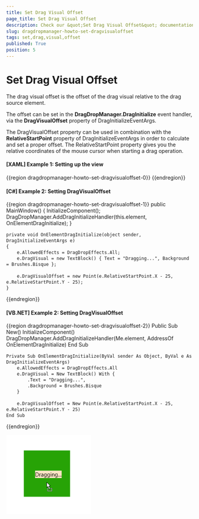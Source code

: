 ```yaml
---
title: Set Drag Visual Offset
page_title: Set Drag Visual Offset
description: Check our &quot;Set Drag Visual Offset&quot; documentation article for the DragDropManager {{ site.framework_name }} control.
slug: dragdropmanager-howto-set-dragvisualoffset
tags: set,drag,visual,offset
published: True
position: 5
---
```


# Set Drag Visual Offset

The drag visual offset is the offset of the drag visual relative to the drag source element.

The offset can be set in the __DragDropManager.DragInitialize__ event handler, via the __DragVisualOffset__ property of DragInitializeEventArgs.

The DragVisualOffset property can be used in combination with the __RelativeStartPoint__ property of DragInitializeEventArgs in order to calculate and set a proper offset. The RelativeStartPoint property gives you the relative coordinates of the mouse cursor when starting a drag operation.

#### __[XAML] Example 1: Setting up the view__
{{region dragdropmanager-howto-set-dragvisualoffset-0}}
	<Border x:Name="element" Background="#27A306" Width="100" Height="100" telerik:DragDropManager.AllowDrag="True" AllowDrop="True" />
{{endregion}}

#### __[C#] Example 2: Setting DragVisualOffset__
{{region dragdropmanager-howto-set-dragvisualoffset-1}}
	public MainWindow()
	{
		InitializeComponent();
		DragDropManager.AddDragInitializeHandler(this.element, OnElementDragInitialize);
	}

	private void OnElementDragInitialize(object sender, DragInitializeEventArgs e)
	{
		e.AllowedEffects = DragDropEffects.All;
		e.DragVisual = new TextBlock() { Text = "Dragging...", Background = Brushes.Bisque };

		e.DragVisualOffset = new Point(e.RelativeStartPoint.X - 25, e.RelativeStartPoint.Y - 25);
	}
{{endregion}}

#### __[VB.NET] Example 2: Setting DragVisualOffset__
{{region dragdropmanager-howto-set-dragvisualoffset-2}}	
    Public Sub New()
        InitializeComponent()
        DragDropManager.AddDragInitializeHandler(Me.element, AddressOf OnElementDragInitialize)
    End Sub

    Private Sub OnElementDragInitialize(ByVal sender As Object, ByVal e As DragInitializeEventArgs)
        e.AllowedEffects = DragDropEffects.All
        e.DragVisual = New TextBlock() With {
            .Text = "Dragging...",
            .Background = Brushes.Bisque
        }
		
        e.DragVisualOffset = New Point(e.RelativeStartPoint.X - 25, e.RelativeStartPoint.Y - 25)
    End Sub
{{endregion}}

![WPF ](images/dragdropmanager-howto-set-dragvisualoffset-0.png)
